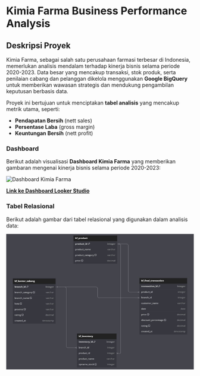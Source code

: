 # Kimia Farma Business Performance Analysis

## Deskripsi Proyek

Kimia Farma, sebagai salah satu perusahaan farmasi terbesar di Indonesia, memerlukan analisis mendalam terhadap kinerja bisnis selama periode 2020-2023. Data besar yang mencakup transaksi, stok produk, serta penilaian cabang dan pelanggan dikelola menggunakan **Google BigQuery** untuk memberikan wawasan strategis dan mendukung pengambilan keputusan berbasis data.

Proyek ini bertujuan untuk menciptakan **tabel analisis** yang mencakup metrik utama, seperti:
- **Pendapatan Bersih** (nett sales)
- **Persentase Laba** (gross margin)
- **Keuntungan Bersih** (nett profit)

### Dashboard

Berikut adalah visualisasi **Dashboard Kimia Farma** yang memberikan gambaran mengenai kinerja bisnis selama periode 2020-2023:

![Dashboard Kimia Farma](https://github.com/abdannsykr/Kimia-Farma-Big-Data-Analytics/blob/main/Dashboard_Project_Based_Internship.jpg)

**[Link ke Dashboard Looker Studio](https://lookerstudio.google.com/reporting/a1984129-c37a-4aad-a230-7b9f379ba4d4)**

### Tabel Relasional

Berikut adalah gambar dari tabel relasional yang digunakan dalam analisis data:

![Tabel Relasional](https://github.com/abdannsykr/Kimia-Farma-Big-Data-Analytics/blob/main/table_relational.jpg)
